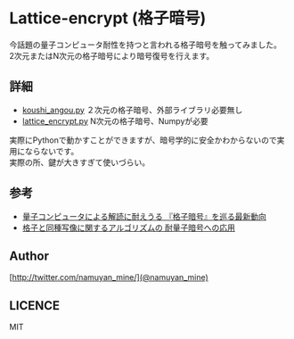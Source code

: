 Lattice-encrypt (格子暗号)
============================
今話題の量子コンピュータ耐性を持つと言われる格子暗号を触ってみました。  
2次元またはN次元の格子暗号により暗号復号を行えます。

詳細
----
* [koushi_angou.py](koushi_angou.py)  ２次元の格子暗号、外部ライブラリ必要無し
* [lattice_encrypt.py](lattice_encrypt.py)  N次元の格子暗号、Numpyが必要

実際にPythonで動かすことができますが、暗号学的に安全かわからないので実用にならないです。  
実際の所、鍵が大きすぎて使いづらい。

参考
----
* [量子コンピュータによる解読に耐えうる
『格子暗号』を巡る最新動向](http://www.imes.boj.or.jp/citecs/symp/16/ref3_seito.pdf)
* [格子と同種写像に関するアルゴリズムの
耐量子暗号への応用](http://coop-math.ism.ac.jp/files/231/1f220534ba6f84164f284c5134f6f4a2.pdf)

Author
-----
[http://twitter.com/namuyan_mine/](@namuyan_mine)

LICENCE
------
MIT
